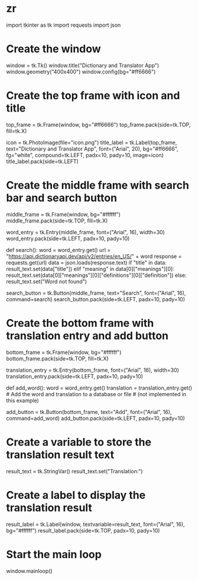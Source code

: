 # zr
import tkinter as tk
import requests
import json

# Create the window
window = tk.Tk()
window.title("Dictionary and Translator App")
window.geometry("400x400")
window.config(bg="#ff6666")

# Create the top frame with icon and title
top_frame = tk.Frame(window, bg="#ff6666")
top_frame.pack(side=tk.TOP, fill=tk.X)

icon = tk.PhotoImage(file="icon.png")
title_label = tk.Label(top_frame, text="Dictionary and Translator App", font=("Arial", 20), bg="#ff6666", fg="white", compound=tk.LEFT, padx=10, pady=10, image=icon)
title_label.pack(side=tk.LEFT)

# Create the middle frame with search bar and search button
middle_frame = tk.Frame(window, bg="#ffffff")
middle_frame.pack(side=tk.TOP, fill=tk.X)

word_entry = tk.Entry(middle_frame, font=("Arial", 16), width=30)
word_entry.pack(side=tk.LEFT, padx=10, pady=10)

def search():
    word = word_entry.get()
    url = "https://api.dictionaryapi.dev/api/v2/entries/en_US/" + word
    response = requests.get(url)
    data = json.loads(response.text)
    if "title" in data:
        result_text.set(data["title"])
    elif "meaning" in data[0]["meanings"][0]:
        result_text.set(data[0]["meanings"][0]["definitions"][0]["definition"])
    else:
        result_text.set("Word not found")

search_button = tk.Button(middle_frame, text="Search", font=("Arial", 16), command=search)
search_button.pack(side=tk.LEFT, padx=10, pady=10)

# Create the bottom frame with translation entry and add button
bottom_frame = tk.Frame(window, bg="#ffffff")
bottom_frame.pack(side=tk.TOP, fill=tk.X)

translation_entry = tk.Entry(bottom_frame, font=("Arial", 16), width=30)
translation_entry.pack(side=tk.LEFT, padx=10, pady=10)

def add_word():
    word = word_entry.get()
    translation = translation_entry.get()
    # Add the word and translation to a database or file
    # (not implemented in this example)

add_button = tk.Button(bottom_frame, text="Add", font=("Arial", 16), command=add_word)
add_button.pack(side=tk.LEFT, padx=10, pady=10)

# Create a variable to store the translation result text
result_text = tk.StringVar()
result_text.set("Translation:")

# Create a label to display the translation result
result_label = tk.Label(window, textvariable=result_text, font=("Arial", 16), bg="#ffffff")
result_label.pack(side=tk.TOP, padx=10, pady=10)

# Start the main loop
window.mainloop()
